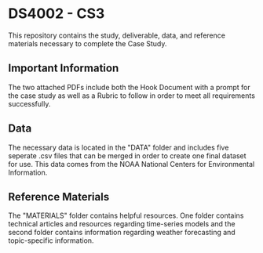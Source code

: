 # DS4002 - CS3
This repository contains the study, deliverable, data, and reference materials necessary to complete the Case Study.

## Important Information
The two attached PDFs include both the Hook Document with a prompt for the case study as well as a Rubric to follow in order to meet all requirements successfully.

## Data
The necessary data is located in the "DATA" folder and includes five seperate .csv files that can be merged in order to create one final dataset for use. This data comes from the NOAA National Centers for Environmental Information.

## Reference Materials
The "MATERIALS" folder contains helpful resources. One folder contains technical articles and resources regarding time-series models and the second folder contains information regarding weather forecasting and topic-specific information.
